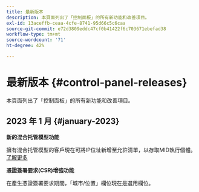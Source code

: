 ```yaml
---
title: 最新版本
description: 本頁面列出了「控制面板」的所有新功能和改善項目。
exl-id: 13aceffb-ceaa-4cfe-8741-95d66c5c6caa
source-git-commit: e72d3809eddc47cf0b41422f6c703671ebefad38
workflow-type: tm+mt
source-wordcount: '71'
ht-degree: 42%

---
```


# 最新版本 {#control-panel-releases}

本頁面列出了「控制面板」的所有新功能和改善項目。

## 2023 年 1 月 {#january-2023}

**新的混合托管模型功能**

擁有混合托管模型的客戶現在可將IP位址新增至允許清單，以存取MID執行個體。 [了解更多](../instances-settings/using/ip-allow-listing-instance-access.md)

**憑證簽署要求(CSR)增強功能**

在產生憑證簽署要求期間，「城市/位置」欄位現在是選用欄位。
